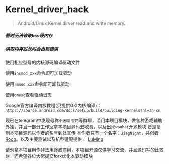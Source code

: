 # Kernel_driver_hack
> Android/Linux Kernel dirver read and write  memory.

##### ~~暂时无法读取bss段内存~~

##### ~~读取内存过长时会出现错误~~

使用相应型号的内核源码编译驱动文件

使用`insmod xxx`命令即可加载驱动

使用`rmmod xxx`命令即可卸载驱动

使用`dmesg`查看驱动日志

Google官方编译内核教程(只提供GKI内核编译)：`https://source.android.com/docs/setup/build/building-kernels?hl=zh-cn`

现已在telegram中发现号称`小迷糊` `雪花`等群聊，滥用本项目模块，做各种游戏辅助外挂，并且一部分工作室拿本项目源码去收费，以及出现`wanbai`开源模块 皆是复制本项目源码以作者的名号到处宣传 本作者只有一个名字：`JiagNight`，共创者  [Rogo](https://github.com/rogxo/kernel_hack)。以及主要测试以及机型适配提供： [LuMing](https://github.com/smm800)


请勿拿本项目用作非法用途或商用，本项目开源仅供学习交流，并且源码写的比较烂，还希望各位大佬提交fork优化本驱动模块
